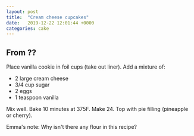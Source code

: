 ```yaml
---
layout: post
title:  "Cream cheese cupcakes"
date:   2019-12-22 12:01:44 +0000
categories: cake
---
```


## From ??

Place vanilla cookie in foil cups (take out liner). Add a mixture of:


* 2 large cream cheese
* 3/4 cup sugar
* 2 eggs
* 1 teaspoon vanilla

Mix well. Bake 10 minutes at 375F. Make 24. Top with pie filling (pineapple or cherry).


Emma's note: Why isn't there any flour in this recipe?
